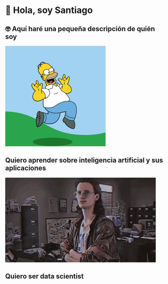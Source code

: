 # :wave: Hola, soy Santiago
## 🤓 Aquí haré una pequeña descripción de quién soy
![Hola](homero.gif)
## Quiero aprender sobre inteligencia artificial y sus aplicaciones
![h](hack.gif)
## Quiero ser data scientist

